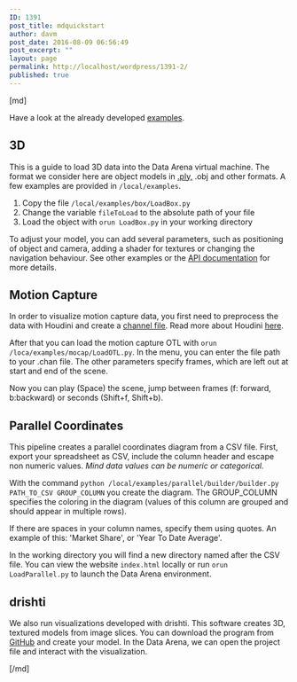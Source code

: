 ```yaml
---
ID: 1391
post_title: mdquickstart
author: davm
post_date: 2016-08-09 06:56:49
post_excerpt: ""
layout: page
permalink: http://localhost/wordpress/1391-2/
published: true
---
```

[md]

Have a look at the already developed [examples](http://127.0.0.1:8002).

## 3D

This is a guide  to load 3D data into the Data Arena virtual machine.
The format we consider here are object models in [.ply,]({filename}data.md) .obj and other formats.
A few examples are provided in `/local/examples`.

1. Copy the file `/local/examples/box/LoadBox.py`
2. Change the variable `fileToLoad` to the absolute path of your file
3. Load the object with `orun LoadBox.py` in your working directory

To adjust your model, you can add several parameters, such as positioning of object and camera, adding a shader for textures or changing the navigation behaviour.
See other examples or the [API documentation](http://127.0.0.1:8001) for more details.

## Motion Capture

In order to visualize motion capture data, you first need to preprocess the data with Houdini and create a [channel file]({filename}data.md).
Read more about Houdini [here]({filename}houdini.md).

After that you can load the motion capture OTL with `orun /loca/examples/mocap/LoadOTL.py`.
In the menu, you can enter the file path to your .chan file.
The other parameters specify frames, which are left out at start and end of the scene.

Now you can play (Space) the scene, jump between frames (f: forward, b:backward) or seconds (Shift+f, Shift+b).


## Parallel Coordinates

This pipeline creates a parallel coordinates diagram from a CSV file.
First, export your spreadsheet as CSV, include the column header and escape non numeric values. *Mind data values can be numeric or categorical.*


With the command `python /local/examples/parallel/builder/builder.py PATH_TO_CSV GROUP_COLUMN` you create the diagram.
The GROUP_COLUMN specifies the coloring in the diagram (values of this column are grouped and should appear in multiple rows).

If there are spaces in your column names, specify them using quotes. An example of this: 'Market Share', or 'Year To Date Average'.


In the working directory you will find a new directory named after the CSV file.
You can view the website `index.html` locally or run `orun LoadParallel.py` to launch the Data Arena environment.

## drishti

We also run visualizations developed with drishti.
This software creates 3D, textured models from image slices.
You can download the program from [GitHub](https://github.com/AjayLimaye/drishti) and create your model.
In the Data Arena, we can open the project file and interact with the visualization.

[/md]